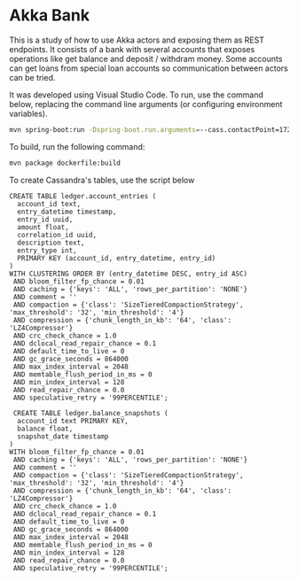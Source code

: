 # Akka Bank

This is a study of how to use Akka actors and exposing them as REST endpoints. It consists of a bank with several accounts that exposes operations like get balance and deposit / withdram money. Some accounts can get loans from special loan accounts so communication between actors can be tried.

It was developed using Visual Studio Code. To run, use the command below, replacing the command line arguments (or configuring environment variables).
```bash
mvn spring-boot:run -Dspring-boot.run.arguments=--cass.contactPoint=172.18.0.1,--cass.keyspace=ledger,--cass.username=xxx,--cass.password=xxx
```

To build, run the following command:
```bash
mvn package dockerfile:build
```

To create Cassandra's tables, use the script below
```cql
CREATE TABLE ledger.account_entries (
  account_id text,
  entry_datetime timestamp,
  entry_id uuid,
  amount float,
  correlation_id uuid,
  description text,
  entry_type int,
  PRIMARY KEY (account_id, entry_datetime, entry_id)
)
WITH CLUSTERING ORDER BY (entry_datetime DESC, entry_id ASC)
 AND bloom_filter_fp_chance = 0.01
 AND caching = {'keys': 'ALL', 'rows_per_partition': 'NONE'}
 AND comment = ''
 AND compaction = {'class': 'SizeTieredCompactionStrategy', 'max_threshold': '32', 'min_threshold': '4'}
 AND compression = {'chunk_length_in_kb': '64', 'class': 'LZ4Compressor'}
 AND crc_check_chance = 1.0
 AND dclocal_read_repair_chance = 0.1
 AND default_time_to_live = 0
 AND gc_grace_seconds = 864000
 AND max_index_interval = 2048
 AND memtable_flush_period_in_ms = 0
 AND min_index_interval = 128
 AND read_repair_chance = 0.0
 AND speculative_retry = '99PERCENTILE';

 CREATE TABLE ledger.balance_snapshots (
  account_id text PRIMARY KEY,
  balance float,
  snapshot_date timestamp
)
WITH bloom_filter_fp_chance = 0.01
 AND caching = {'keys': 'ALL', 'rows_per_partition': 'NONE'}
 AND comment = ''
 AND compaction = {'class': 'SizeTieredCompactionStrategy', 'max_threshold': '32', 'min_threshold': '4'}
 AND compression = {'chunk_length_in_kb': '64', 'class': 'LZ4Compressor'}
 AND crc_check_chance = 1.0
 AND dclocal_read_repair_chance = 0.1
 AND default_time_to_live = 0
 AND gc_grace_seconds = 864000
 AND max_index_interval = 2048
 AND memtable_flush_period_in_ms = 0
 AND min_index_interval = 128
 AND read_repair_chance = 0.0
 AND speculative_retry = '99PERCENTILE';
```